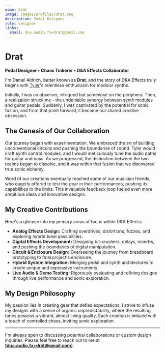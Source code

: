 ```yaml
---
name: Drat
image: images/profiles/drat.png
description: Pedal Designer
role: designer
links:
  email: dna.audio.fx+drat@gmail.com
---
```


# Drat

**Pedal Designer • Chaos Tinkerer • D&A Effects Collaborator**

I'm Daniel Aldrich, better known as **Drat**, and the story of D&A Effects truly begins with [Tyler](/members/tyler-aben)'s relentless enthusiasm for modular synths.

Initially, I was an observer, intrigued but somewhat on the periphery. Then, a realization struck me - the undeniable synergy between synth modules and guitar pedals. Suddenly, I was captivated by the potential for sonic fusion, and from that point forward, it became our shared creative obsession.

## The Genesis of Our Collaboration

Our journey began with experimentation. We embraced the art of building unconventional circuits and pushing the boundaries of sound. Tyler would craft synth control modules, and I would meticulously tune the audio paths for guitar and bass. As we progressed, the distinction between the two realms began to dissolve, and it was within that fusion that we discovered true sonic alchemy.

Word of our creations eventually reached some of our musician friends, who eagerly offered to test the gear in their performances, pushing its capabilities to the limits. This invaluable feedback loop fueled even more ambitious ideas and innovative designs.

## My Creative Contributions

Here's a glimpse into my primary areas of focus within D&A Effects:

- **Analog Effects Design:** Crafting overdrives, distortions, fuzzes, and exploring hybrid tonal possibilities.
- **Digital Effects Development:** Designing bit-crushers, delays, reverbs, and pushing the boundaries of digital manipulation.
- **Circuit & Enclosure Design:** Overseeing the journey from breadboard prototyping to final project's enclosure.
- **Hybrid System Integration:** Merging pedal and synth architectures to create unique and expressive instruments.
- **Live Audio & Demo Testing:** Rigorously evaluating and refining designs through live performance and sonic exploration.

## My Design Philosophy

My passion lies in creating gear that defies expectations. I strive to infuse my designs with a sense of organic unpredictability, where the resulting tones possess a vibrant, almost living quality. Each creation is imbued with a touch of controlled chaos, inviting sonic exploration.

---

I'm always open to discussing potential collaborations or custom design inquiries. 
Please feel free to reach out to me at **[dna.audio.fx+drat@gmail.com]**.